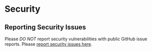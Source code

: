 # Security

## Reporting Security Issues

Please *DO NOT* report security vulnerabilities with public GitHub issue
reports. Please [report security issues here](https://www.splunk.com/en_us/product-security/report.html).
